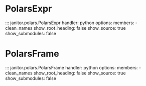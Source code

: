 # PolarsExpr

::: janitor.polars.PolarsExpr
    handler: python
    options:
      members:
        - clean_names
      show_root_heading: false
      show_source: true
      show_submodules: false

# PolarsFrame

::: janitor.polars.PolarsFrame
    handler: python
    options:
      members:
        - clean_names
      show_root_heading: false
      show_source: true
      show_submodules: false
